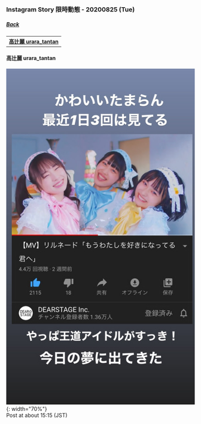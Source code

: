### Instagram Story 限時動態 - 20200825 (Tue)
##### [Back](../IGstory_List.md)

<table>
<tr>
<th><a href="#urara_tantan">高辻麗 urara_tantan</a></th>
</tr>
</table>

<a name="urara_tantan"></a>
#### 高辻麗 urara_tantan

![20200825_urara_tantan_1](../../../../Album/Instagram/IGstory/August2020/20200825/20200825_urara_tantan_1.jpg){: width="70%"}  
Post at about 15:15 (JST)  

